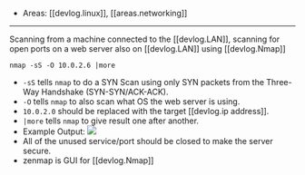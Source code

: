 
- Areas: [[devlog.linux]], [[areas.networking]]

---

Scanning from a machine connected to the [[devlog.LAN]], scanning for open ports on a web server also on [[devlog.LAN]] using [[devlog.Nmap]]

`nmap -sS -O 10.0.2.6 |more`

- `-sS` tells `nmap` to do a SYN Scan using only SYN packets from the Three-Way Handshake (SYN-SYN/ACK-ACK).
- `-O` tells `nmap` to also scan what OS the web server is using.
- `10.0.2.0` should be replaced with the target [[devlog.ip address]].
- `|more` tells `nmap` to give result one after another.
- Example Output: ![](https://raw.githubusercontent.com/zubayrrr/twiki/main/bin/image.pbozqpwksbr.png)
- All of the unused service/port should be closed to make the server secure.
- zenmap is GUI for [[devlog.Nmap]]
